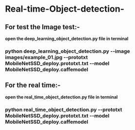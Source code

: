 # Real-time-Object-detection-

## <b>For test the Image test:-

open the deep_learning_object_detection.py file in terminal

### python deep_learning_object_detection.py --image images/example_01.jpg --prototxt MobileNetSSD_deploy.prototxt.txt --model MobileNetSSD_deploy.caffemodel




## For the real time:-

open the real_time_object_detection.py file in terminal

### python real_time_object_detection.py --prototxt MobileNetSSD_deploy.prototxt.txt --model MobileNetSSD_deploy.caffemodel
